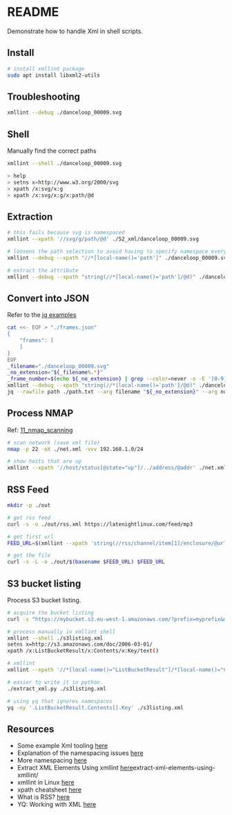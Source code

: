 # README

Demonstrate how to handle Xml in shell scripts.

## Install

```sh
# install xmllint package
sudo apt install libxml2-utils
```

## Troubleshooting

```sh
xmllint --debug ./danceloop_00009.svg 
```

## Shell

Manually find the correct paths

```sh
xmllint --shell ./danceloop_00009.svg 

> help
> setns x=http://www.w3.org/2000/svg
> xpath /x:svg/x:g
> xpath /x:svg/x:g/x:path/@d
```

## Extraction

```sh
# this fails because svg is namespaced
xmllint --xpath '//svg/g/path/@d' ./52_xml/danceloop_00009.svg

# loosens the path selection to avoid having to specify namespace everywhere.  
xmllint --debug --xpath "//*[local-name()='path']" ./danceloop_00009.svg

# extract the attribute
xmllint --debug --xpath "string(//*[local-name()='path']/@d)" ./danceloop_00009.svg
```

## Convert into JSON

Refer to the [jq examples](../32_jq/README.md)

```sh
cat <<- EOF > "./frames.json"
{
    "frames": [
    ]
}
EOF
_filename="./danceloop_00009.svg"
_no_extension="${_filename%.*}"
_frame_number=$(echo ${_no_extension} | grep --color=never -o -E '[0-9]+')
xmllint --debug --xpath "string(//*[local-name()='path']/@d)" ./danceloop_00009.svg > /path.txt
jq --rawfile path ./path.txt --arg filename "${_no_extension}" --arg number "${_frame_number}" '.frames += [ {"name":$filename, "path":$path, "number":$number | tonumber }]' "./frames.json"
```

## Process NMAP

Ref: [11_nmap_scanning](https://github.com/chrisguest75/sysadmin_examples/tree/master/11_nmap_scanning)  

```sh
# scan network (save xml file)
nmap -p 22 -oX ./net.xml -vvv 192.168.1.0/24   

# show hosts that are up
xmllint --xpath '//host/status[@state="up"]/../address/@addr' ./net.xml
```

## RSS Feed

```sh
mkdir -p ./out

# get rss feed
curl -s -o ./out/rss.xml https://latenightlinux.com/feed/mp3

# get first url
FEED_URL=$(xmllint --xpath 'string(//rss/channel/item[1]/enclosure/@url)' --format --pretty 2 ./out/rss.xml)

# get the file
curl -s -L -o ./out/$(basename $FEED_URL) $FEED_URL
```

## S3 bucket listing

Process S3 bucket listing.  

```sh
# acquire the bucket listing
curl -s "https://mybucket.s3.eu-west-1.amazonaws.com/?prefix=myprefix&max-keys=3&marker=key/path/file" | xmllint --format -

# process manually in xmllint shell
xmllint --shell ./s3listing.xml  
setns x=http://s3.amazonaws.com/doc/2006-03-01/
xpath /x:ListBucketResult/x:Contents/x:Key/text()

# xmllint
xmllint --xpath '//*[local-name()="ListBucketResult"]/*[local-name()="Contents"]/*[local-name()="Key"]/text()' --format ./s3listing.xml   

# easier to write it in python.
./extract_xml.py ./s3listing.xml   

# using yq that ignores namespaces
yq -oy '.ListBucketResult.Contents[].Key' ./s3listing.xml
```

## Resources

* Some example Xml tooling [here](https://stackoverflow.com/questions/15461737/how-to-execute-xpath-one-liners-from-shell/15461774)
* Explanation of the namespacing issues [here](https://stackoverflow.com/questions/8264134/xmllint-failing-to-properly-query-with-xpath)
* More namespacing [here](http://blog.powered-up-games.com/wordpress/archives/70)
* Extract XML Elements Using xmllint [here](https://danielmiessler.com/blog/)extract-xml-elements-using-xmllint/
* xmllint in Linux [here](https://www.baeldung.com/linux/xmllint)  
* xpath cheatsheet [here](https://devhints.io/xpath)
* What is RSS? [here](https://validator.w3.org/feed/docs/rss2.html)
* YQ: Working with XML [here](https://mikefarah.gitbook.io/yq/usage/xml)  
